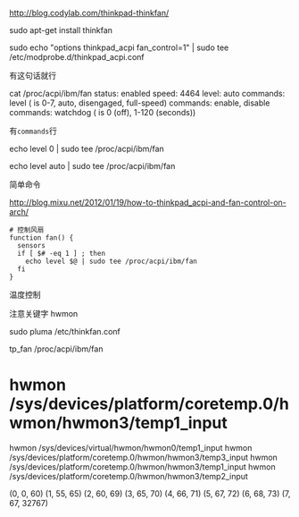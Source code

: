 http://blog.codylab.com/thinkpad-thinkfan/


sudo apt-get install thinkfan


sudo echo "options thinkpad_acpi fan_control=1" | sudo tee /etc/modprobe.d/thinkpad_acpi.conf

有这句话就行


cat /proc/acpi/ibm/fan
status:     enabled
speed:      4464
level:      auto
commands:   level <level> (<level> is 0-7, auto, disengaged, full-speed)
commands:   enable, disable
commands:   watchdog <timeout> (<timeout> is 0 (off), 1-120 (seconds))

有`commands`行

echo level 0 | sudo tee /proc/acpi/ibm/fan

echo level auto | sudo tee /proc/acpi/ibm/fan



简单命令

http://blog.mixu.net/2012/01/19/how-to-thinkpad_acpi-and-fan-control-on-arch/

```
# 控制风扇
function fan() {
  sensors
  if [ $# -eq 1 ] ; then
    echo level $@ | sudo tee /proc/acpi/ibm/fan
  fi
}
```

温度控制

注意关键字 hwmon

sudo pluma /etc/thinkfan.conf

tp_fan /proc/acpi/ibm/fan
# hwmon /sys/devices/platform/coretemp.0/hwmon/hwmon3/temp1_input

hwmon /sys/devices/virtual/hwmon/hwmon0/temp1_input
hwmon /sys/devices/platform/coretemp.0/hwmon/hwmon3/temp3_input 
hwmon /sys/devices/platform/coretemp.0/hwmon/hwmon3/temp1_input
hwmon /sys/devices/platform/coretemp.0/hwmon/hwmon3/temp2_input

(0,	0,	60)
(1,	55,	65)
(2,	60,	69)
(3,	65,	70)
(4,	66,	71)
(5,	67,	72)
(6,	68,	73)
(7,	67,	32767)